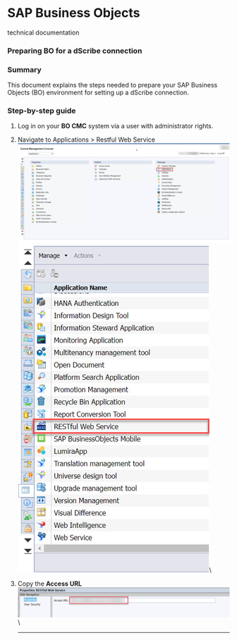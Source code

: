 # SAP Business Objects

technical documentation

### Preparing BO for a dScribe connection



### Summary

This document explains the steps needed to prepare your SAP Business Objects (BO) environment for setting up a dScribe connection.

### Step-by-step guide

1. Log in on your **BO CMC** system via a user with administrator rights.
2. Navigate to Applications > Restful Web Service\
   ![](../../.gitbook/assets/SAP-BO-application.jpg)\
   ![](../../.gitbook/assets/SAP-BO-RESTful-Web-Service.jpg)\

3. Copy the **Access URL**\
   ****![](../../.gitbook/assets/SAP-BO-access-url.jpg)****\
   ****
